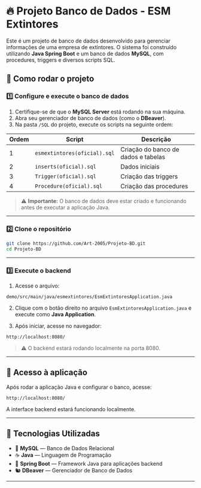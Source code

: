 # 🔥 Projeto Banco de Dados - ESM Extintores

Este é um projeto de banco de dados desenvolvido para gerenciar informações de uma empresa de extintores. O sistema foi construído utilizando **Java Spring Boot** e um banco de dados **MySQL**, com procedures, triggers e diversos scripts SQL.

## 🚀 Como rodar o projeto

### 1️⃣ Configure e execute o banco de dados

1. Certifique-se de que o **MySQL Server** está rodando na sua máquina.
2. Abra seu gerenciador de banco de dados (como o **DBeaver**).
3. Na pasta `/SQL` do projeto, execute os scripts na seguinte ordem:

| Ordem | Script                         | Descrição                          |
|-------|---------------------------------|-------------------------------------|
| 1     | `esmextintores(oficial).sql`    | Criação do banco de dados e tabelas|
| 2     | `inserts(oficial).sql`          | Dados iniciais                     |
| 3     | `Trigger(oficial).sql`          | Criação das triggers                |
| 4     | `Procedure(oficial).sql`        | Criação das procedures              |

> ⚠️ **Importante:** O banco de dados deve estar criado e funcionando antes de executar a aplicação Java.

---

### 2️⃣ Clone o repositório

```bash
git clone https://github.com/Art-2005/Projeto-BD.git
cd Projeto-BD
```

---

### 3️⃣ Execute o backend

1. Acesse o arquivo:

```
demo/src/main/java/esmextintores/EsmExtintoresApplication.java
```

2. Clique com o botão direito no arquivo `EsmExtintoresApplication.java` e execute como **Java Application**.

3. Após iniciar, acesse no navegador:

```
http://localhost:8080/
```

> ⚠️ O backend estará rodando localmente na porta 8080.

---

## 🔗 Acesso à aplicação

Após rodar a aplicação Java e configurar o banco, acesse:

```
http://localhost:8080/
```

A interface backend estará funcionando localmente.

---

## 🧠 Tecnologias Utilizadas

- 🐬 **MySQL** — Banco de Dados Relacional
- ☕ **Java** — Linguagem de Programação
- 🌱 **Spring Boot** — Framework Java para aplicações backend
- 🐿️ **DBeaver** — Gerenciador de Banco de Dados

---
